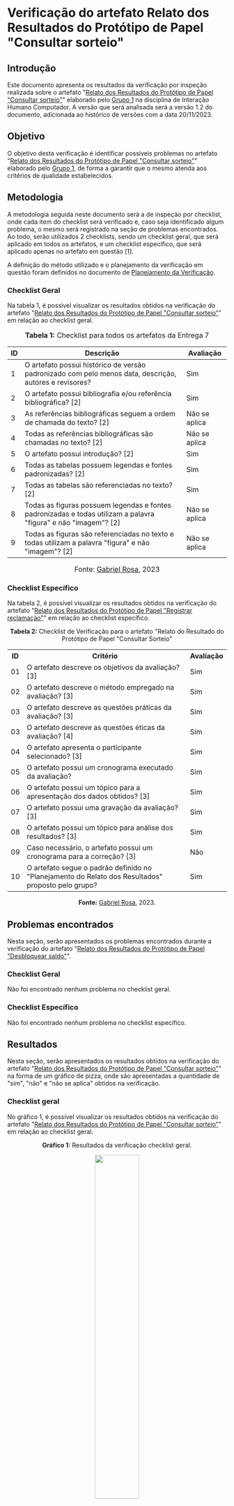 # Verificação do artefato Relato dos Resultados do Protótipo de Papel "Consultar sorteio"


## Introdução 

Este documento apresenta os resultados da verificação por inspeção realizada sobre o artefato "[Relato dos Resultados do Protótipo de Papel "Consultar sorteio"](https://interacao-humano-computador.github.io/2023.2-NotaLegal/design-avaliacao-desenvolvimento%20III/resultados-prototipo-papel/consultar-sorteio/)" elaborado pelo [Grupo 1](https://interacao-humano-computador.github.io/2023.2-NotaLegal/) na disciplina de Interação Humano Computador. A versão que será analisada será a versão 1.2 do documento, adicionada ao histórico de versões com a data 20/11/2023.

## Objetivo

O objetivo desta verificação é identificar possíveis problemas no artefato "[Relato dos Resultados do Protótipo de Papel "Consultar sorteio"](https://interacao-humano-computador.github.io/2023.2-NotaLegal/design-avaliacao-desenvolvimento%20III/resultados-prototipo-papel/consultar-sorteio/)" elaborado pelo [Grupo 1](https://interacao-humano-computador.github.io/2023.2-NotaLegal/), de forma a garantir que o mesmo atenda aos critérios de qualidade estabelecidos.

## Metodologia

A metodologia seguida neste documento será a de inspeção por checklist, onde cada item do checklist será verificado e, caso seja identificado algum problema, o mesmo será registrado na seção de problemas encontrados. Ao todo, serão utilizados 2 checklists, sendo um checklist geral, que será aplicado em todos os artefatos, e um checklist específico, que será aplicado apenas no artefato em questão [1].

A definição do método utilizado e o planejamento da verificação em questão foram definidos no documento de [Planejamento da Verificação](https://github.com/Interacao-Humano-Computador/2023.2-NotaLegal/blob/main/docs/verificacao/Grupo-01/Entrega-07/planejamento-verificacao-e7-grupo1.md).

### Checklist Geral

Na tabela 1, é possível visualizar os resultados obtidos na verificação do artefato "[Relato dos Resultados do Protótipo de Papel "Consultar sorteio"](https://interacao-humano-computador.github.io/2023.2-NotaLegal/design-avaliacao-desenvolvimento%20III/resultados-prototipo-papel/consultar-sorteio/)" em relação ao checklist geral.


<div align="center">
<font size="3"><p style="text-align: center"><b>Tabela 1:</b> Checklist para todos os artefatos da Entrega 7</p></font>

<table>
  <thead>
    <tr>
      <th>ID</th>
      <th>Descrição</th>
      <th>Avaliação</th>
    </tr>
  </thead>
  <tbody>
    <tr>
      <td>1</td>
      <td>O artefato possui histórico de versão padronizado com pelo menos data, descrição, autores e revisores?</td>
      <td>Sim</td>
    </tr>
    <tr>
      <td>2</td>
      <td>O artefato possui bibliografia e/ou referência bibliográfica? [2] </td>
      <td>Sim</td>
    </tr>
    <tr>
      <td>3</td>
      <td>As referências bibliográficas seguem a ordem de chamada do texto? [2]</td>
      <td>Não se aplica</td>
    </tr>
    <tr>
      <td>4</td>
      <td>Todas as referências bibliográficas são chamadas no texto? [2]</td>
      <td>Não se aplica</td>
    </tr>
    <tr>
      <td>5</td>
      <td>O artefato possui introdução? [2]</td>
      <td>Sim</td>
    </tr>
    <tr>
      <td>6</td>
      <td>Todas as tabelas possuem legendas e fontes padronizadas? [2]</td>
      <td>Sim</td>
    </tr>
    <tr>
      <td>7</td>
      <td>Todas as tabelas são referenciadas no texto? [2] </td>
      <td>Sim</td>
    </tr>
    <tr>
      <td>8</td>
      <td>Todas as figuras possuem legendas e fontes padronizadas e todas utilizam a palavra "figura" e não "imagem"? [2] </td>
      <td>Não se aplica</td>
    </tr>
    <tr>
      <td>9</td>
      <td>Todas as figuras são referenciadas no texto e todas utilizam a palavra "figura" e não "imagem"? [2] </td>
      <td>Não se aplica</td>
    </tr>
  </tbody>
</table>

<font size="3"><p style="text-align: center">Fonte: <a href="https://github.com/gabrielrosa09">Gabriel Rosa</a>, 2023</p></font>
</div>

### Checklist Específico

Na tabela 2, é possível visualizar os resultados obtidos na verificação do artefato "[Relato dos Resultados do Protótipo de Papel "Registrar reclamação"](https://interacao-humano-computador.github.io/2023.2-NotaLegal/design-avaliacao-desenvolvimento%20III/resultados-prototipo-papel/registrar_reclama%C3%A7%C3%A3o/)" em relação ao checklist específico.

<div align="center">
  <p><b>Tabela 2:</b> Checklist de Verificação para o artefato "Relato do Resultado do Protótipo de Papel "Consultar Sorteio"</p>
  <table>
    <tr>
      <th>ID</th>
      <th>Critério</th>
      <th>Avaliação</th>
    </tr>
    <tr>
      <td>01</td>
      <td>O artefato descreve os objetivos da avaliação? [3]</td>
      <td>Sim</td>
    </tr>
    <tr>
      <td>02</td>
      <td>O artefato descreve o método empregado na avaliação? [3]</td>
      <td>Sim</td>
    </tr>
    <tr>
      <td>03</td>
      <td>O artefato descreve as questões práticas da avaliação? [3]</td>
      <td>Sim</td>
    </tr>
    <tr>
      <td>03</td>
      <td>O artefato descreve as questões éticas da avaliação? [4]</td>
      <td>Sim</td>
    </tr>
    <tr>
      <td>04</td>
      <td>O artefato apresenta o participante selecionado? [3]</td>
      <td>Sim</td>
    </tr>
    <tr>
      <td>05</td>
      <td>O artefato possui um cronograma executado da avaliação?</td>
      <td>Sim</td>
    </tr>
    <tr>
      <td>06</td>
      <td>O artefato possui um tópico para a apresentação dos dados obtidos? [3]</td>
      <td>Sim</td>
    </tr>
    <tr>
      <td>07</td>
      <td>O artefato possui uma gravação da avaliação? [3]</td>
      <td>Sim</td>
    </tr>
    <tr>
      <td>08</td>
      <td>O artefato possui um tópico para análise dos resultados? [3]</td>
      <td>Sim</td>
    </tr>
    <tr>
      <td>09</td>
      <td>Caso necessário, o artefato possui um cronograma para a correção? [3]</td>
      <td>Não</td>
    </tr>
    <tr>
      <td>10</td>
      <td>O artefato segue o padrão definido no "Planejamento do Relato dos Resultados" proposto pelo grupo? </td>
      <td>Sim</td>
    </tr>
  </table>


<p><b>Fonte:</b> <a href="https://github.com/gabrielrosa09">Gabriel Rosa</a>, 2023.</p>
</div>

## Problemas encontrados

Nesta seção, serão apresentados os problemas encontrados durante a verificação do artefato "[Relato dos Resultados do Protótipo de Papel "Desbloquear saldo"](https://interacao-humano-computador.github.io/2023.2-NotaLegal/design-avaliacao-desenvolvimento%20III/resultados-prototipo-papel/registrar_reclama%C3%A7%C3%A3o/)".

### Checklist Geral

Não foi encontrado nenhum problema no checklist geral.

### Checklist Específico

Não foi encontrado nenhum problema no checklist específico.

## Resultados

Nesta seção, serão apresentados os resultados obtidos na verificação do artefato "[Relato dos Resultados do Protótipo de Papel "Consultar sorteio"](https://interacao-humano-computador.github.io/2023.2-NotaLegal/design-avaliacao-desenvolvimento%20III/resultados-prototipo-papel/consultar-sorteio/)" na forma de um gráfico de pizza, onde são apresentadas a quantidade de "sim", "não" e "não se aplica" obtidos na verificação.

### Checklist geral

No gráfico 1, é possível visualizar os resultados obtidos na verificação do artefato "[Relato dos Resultados do Protótipo de Papel "Consultar sorteio"](https://interacao-humano-computador.github.io/2023.2-NotaLegal/design-avaliacao-desenvolvimento%20III/resultados-prototipo-papel/consultar-sorteio/)" em relação ao checklist geral.

<div align="center">
  <p><b>Gráfico 1:</b> Resultados da verificação checklist geral.</p>

  <img src="" style="width: 45%;">

<p><b>Fonte:</b> Gabriel Rosa, 2023.</p>
</div>

### Checklist específico

No gráfico 2, é possível visualizar os resultados obtidos na verificação do artefato "[Relato dos Resultados do Protótipo de Papel "Consultar sorteio"](https://interacao-humano-computador.github.io/2023.2-NotaLegal/design-avaliacao-desenvolvimento%20III/resultados-prototipo-papel/consultar-sorteio/)" em relação ao checklist específico.

<div align="center">
  <p><b>Gráfico 2:</b> Resultados da verificação do checklist específico.</p>

  <img src="" style="width: 45%;">

<p><b>Fonte:</b> Gabriel Rosa, 2023.</p>

</div>

## Bibliografia
> ALVES, Izabella. VIEIRA, Zenilda. [Planejamento da Verificação](https://github.com/Interacao-Humano-Computador/2023.2-NotaLegal/blob/main/docs/verificacao/Grupo-01/Entrega-07/planejamento-verificacao-e7-grupo1.md). FGA, 2023.

## Referências Bibliográficas
>
> [1] FAGAN, Michael E. Design and Code Inspections to Reduce Errors in Program Development. 1976.
>
> [2] Normas ABNT: 2023. Disponível em: <https://www.normasabnt.org/normas-abnt-2023/>. Acesso em: 20 de novembro de 2023.
>
> [3] BARBOSA, Simone; DINIZ, Bruno. Interação Humano-Computador. Editora Elsevier, Rio de Janeiro, 2010.
>
> [4] PUC-PR. Comitê de Ética e Pesquisa – CEP. Paraná, 2017. Disponível em: <https://www.pucpr.br/estudante/graduacao/iniciacao-cientifica/cep/>. Acesso em: 20 de novembro de 2023.


## Histórico de Versões

| Versão | Data   | Descrição     | Autor     |  Revisor        |
| :----: | ------ | ------------- | --------- | :-------------: |
| `1.0`  | 25/11/2023 | Criação do documento  | [Gabriel Rosa](https://github.com/gabrielrosa09) | [Gabriel Zaranza](https://github/GZaranza)  |